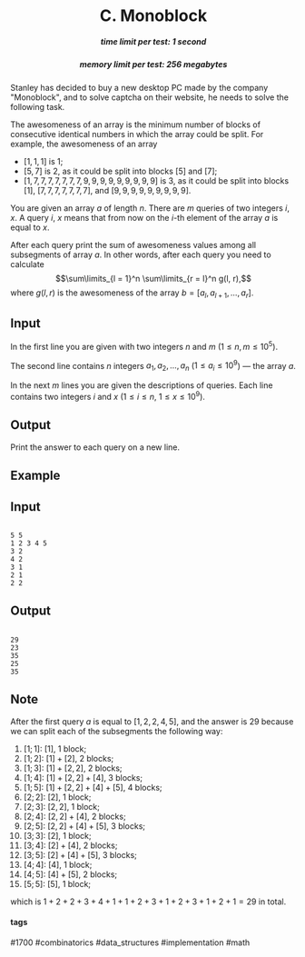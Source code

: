<h1 style='text-align: center;'> C. Monoblock</h1>

<h5 style='text-align: center;'>time limit per test: 1 second</h5>
<h5 style='text-align: center;'>memory limit per test: 256 megabytes</h5>

Stanley has decided to buy a new desktop PC made by the company "Monoblock", and to solve captcha on their website, he needs to solve the following task.

The awesomeness of an array is the minimum number of blocks of consecutive identical numbers in which the array could be split. For example, the awesomeness of an array 

* $[1, 1, 1]$ is $1$;
* $[5, 7]$ is $2$, as it could be split into blocks $[5]$ and $[7]$;
* $[1, 7, 7, 7, 7, 7, 7, 7, 9, 9, 9, 9, 9, 9, 9, 9, 9]$ is 3, as it could be split into blocks $[1]$, $[7, 7, 7, 7, 7, 7, 7]$, and $[9, 9, 9, 9, 9, 9, 9, 9, 9]$.

You are given an array $a$ of length $n$. There are $m$ queries of two integers $i$, $x$. A query $i$, $x$ means that from now on the $i$-th element of the array $a$ is equal to $x$.

After each query print the sum of awesomeness values among all subsegments of array $a$. In other words, after each query you need to calculate $$\sum\limits_{l = 1}^n \sum\limits_{r = l}^n g(l, r),$$ where $g(l, r)$ is the awesomeness of the array $b = [a_l, a_{l + 1}, \ldots, a_r]$.

## Input

In the first line you are given with two integers $n$ and $m$ ($1 \leq n, m \leq 10^5$).

The second line contains $n$ integers $a_1, a_2, \ldots, a_n$ ($1 \le a_i \le 10^9$) — the array $a$.

In the next $m$ lines you are given the descriptions of queries. Each line contains two integers $i$ and $x$ ($1 \leq i \leq n$, $1 \leq x \leq 10^9$).

## Output

Print the answer to each query on a new line.

## Example

## Input


```

5 5
1 2 3 4 5
3 2
4 2
3 1
2 1
2 2

```
## Output


```

29
23
35
25
35

```
## Note

After the first query $a$ is equal to $[1, 2, 2, 4, 5]$, and the answer is $29$ because we can split each of the subsegments the following way: 

1. $[1; 1]$: $[1]$, 1 block;
2. $[1; 2]$: $[1] + [2]$, 2 blocks;
3. $[1; 3]$: $[1] + [2, 2]$, 2 blocks;
4. $[1; 4]$: $[1] + [2, 2] + [4]$, 3 blocks;
5. $[1; 5]$: $[1] + [2, 2] + [4] + [5]$, 4 blocks;
6. $[2; 2]$: $[2]$, 1 block;
7. $[2; 3]$: $[2, 2]$, 1 block;
8. $[2; 4]$: $[2, 2] + [4]$, 2 blocks;
9. $[2; 5]$: $[2, 2] + [4] + [5]$, 3 blocks;
10. $[3; 3]$: $[2]$, 1 block;
11. $[3; 4]$: $[2] + [4]$, 2 blocks;
12. $[3; 5]$: $[2] + [4] + [5]$, 3 blocks;
13. $[4; 4]$: $[4]$, 1 block;
14. $[4; 5]$: $[4] + [5]$, 2 blocks;
15. $[5; 5]$: $[5]$, 1 block;

 which is $1 + 2 + 2 + 3 + 4 + 1 + 1 + 2 + 3 + 1 + 2 + 3 + 1 + 2 + 1 = 29$ in total.

#### tags 

#1700 #combinatorics #data_structures #implementation #math 